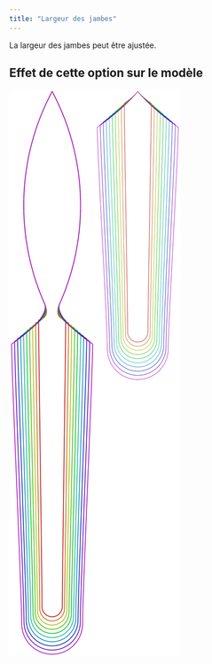 ```yaml
---
title: "Largeur des jambes"
---
```


La largeur des jambes peut être ajustée.

## Effet de cette option sur le modèle

![Cette image montre l'effet de cette option en superposant plusieurs variantes qui ont une valeur différente pour cette option](octoplushy_legwidth_sample.svg "Effet de cette option sur le modèle")

